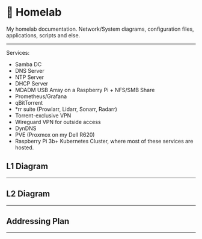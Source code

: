 # 💾 Homelab 
My homelab documentation. Network/System diagrams, configuration files, applications, scripts and else.

--------------------
Services:
- Samba DC
- DNS Server
- NTP Server
- DHCP Server
- MDADM USB Array on a Raspberry Pi + NFS/SMB Share
- Prometheus/Grafana
- qBitTorrent
- *rr suite (Prowlarr, Lidarr, Sonarr, Radarr)
- Torrent-exclusive VPN
- Wireguard VPN for outside access
- DynDNS
- PVE (Proxmox on my Dell R620)
- Raspberry Pi 3b+ Kubernetes Cluster, where most of these services are hosted.


## L1 Diagram

--------------------

## L2 Diagram

--------------------

## Addressing Plan

-------------------
